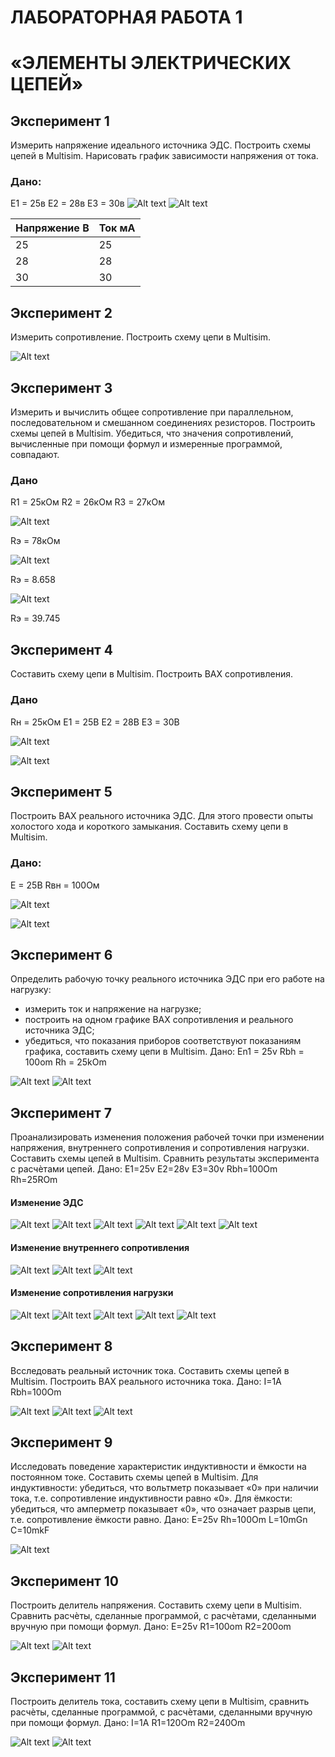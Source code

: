 # ЛАБОРАТОРНАЯ РАБОТА 1
# «ЭЛЕМЕНТЫ ЭЛЕКТРИЧЕСКИХ ЦЕПЕЙ»

## Эксперимент 1
Измерить напряжение идеального источника ЭДС. Построить схемы цепей в Multisim. Нарисовать график зависимости напряжения от тока.
### Дано:
Е1 = 25в Е2 = 28в Е3 = 30в
![Alt text](image-2.png)
![Alt text](image-1.png)

|Напряжение В   | Ток мА|
|------------|----------|
|25          | 25       |
|28          | 28       |
|30          | 30       |

## Эксперимент 2
Измерить сопротивление. Построить схему цепи в Multisim.

![Alt text](image-3.png)

## Эксперимент 3
Измерить и вычислить общее сопротивление при параллельном, последовательном и
смешанном соединениях резисторов. Построить схемы цепей в Multisim. Убедиться, что значения сопротивлений, вычисленные при помощи формул и измеренные программой, совпадают.
### Дано
R1 = 25кОм R2 = 26кОм R3 = 27кОм

![Alt text](image-4.png)

Rэ = 78кОм

![Alt text](image-5.png)

Rэ = 8.658

![Alt text](image-6.png)

Rэ = 39.745

## Эксперимент 4
Составить схему цепи в Multisim. Построить ВАХ сопротивления.

### Дано
Rн = 25кОм E1 = 25В E2 = 28В E3 = 30В

![Alt text](image-7.png)

![Alt text](image-8.png)

## Эксперимент 5
Построить ВАХ реального источника ЭДС. Для этого провести опыты холостого хода и короткого замыкания. Составить схему цепи в Multisim.
### Дано:
E = 25В Rвн = 100Ом

![Alt text](image-9.png)

![Alt text](image-10.png)

## Эксперимент 6
Определить рабочую точку реального источника ЭДС при его работе на нагрузку:
- измерить ток и напряжение на нагрузке;
- построить на одном графике ВАХ сопротивления и реального источника ЭДС;
- убедиться, что показания приборов соответствуют показаниям графика, составить схему цепи в Multisim.
Дано: 
En1 = 25v Rbh = 100om Rh = 25kOm

![Alt text](image-11.png)
![Alt text](image-12.png)

## Эксперимент 7
Проанализировать изменения положения рабочей точки при изменении напряжения, внутреннего сопротивления и сопротивления нагрузки. Составить схемы цепей в Multisim. Сравнить результаты эксперимента с расчѐтами цепей.
Дано:
E1=25v E2=28v E3=30v Rbh=100Om Rh=25ROm
#### Изменение ЭДС

![Alt text](image-13.png)
![Alt text](image-14.png)
![Alt text](image-15.png)
![Alt text](image-17.png)
![Alt text](image-18.png)
![Alt text](image-37.png)

#### Изменение внутреннего сопротивления

![Alt text](image-20.png)
![Alt text](image-21.png)
![Alt text](image-38.png)

#### Изменение сопротивления нагрузки

![Alt text](image-22.png)
![Alt text](image-23.png)
![Alt text](image-25.png)
![Alt text](image-24.png)
![Alt text](image-33.png)

## Эксперимент 8
Bсследовать реальный источник тока. Составить схемы цепей в Multisim. Построить
ВАХ реального источника тока.
Дано:
I=1A Rbh=100Om

![Alt text](image-26.png)
![Alt text](image-27.png)
![Alt text](image-34.png)

## Эксперимент 9
Исследовать поведение характеристик индуктивности и ёмкости на постоянном токе.
Составить схемы цепей в Multisim. Для индуктивности: убедиться, что вольтметр показывает
«0» при наличии тока, т.е. сопротивление индуктивности равно «0». Для ёмкости: убедиться,
что амперметр показывает «0», что означает разрыв цепи, т.е. сопротивление ёмкости равно.
Дано: 
E=25v Rh=100Om L=10mGn C=10mkF

![Alt text](image-29.png)

## Эксперимент 10
Построить делитель напряжения. Составить схему цепи в Multisim. Сравнить расчѐты,
сделанные программой, с расчѐтами, сделанными вручную при помощи формул.
Дано: 
E=25v R1=100om R2=200om

![Alt text](image-30.png)
![Alt text](image-35.png)

## Эксперимент 11
Построить делитель тока, cоставить схему цепи в Multisim, сравнить расчѐты,
сделанные программой, с расчѐтами, сделанными вручную при помощи формул.
Дано: 
I=1A R1=120Om R2=240Om

![Alt text](image-32.png)
![Alt text](image-36.png)